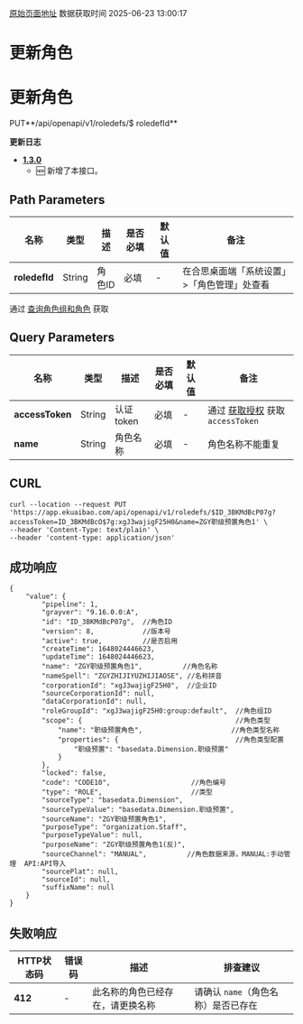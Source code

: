[原始页面地址](https://docs.ekuaibao.com/docs/open-api/corporation/update-roledefs)
数据获取时间 2025-06-23 13:00:17

# 更新角色

# 更新角色  
  
PUT**/api/openapi/v1/roledefs/$ roledefId**

**更新日志**

  * [**1.3.0**](/updateLog/update-log#130)
    * 🆕 新增了本接口。



## Path Parameters​

名称| 类型| 描述| 是否必填| 默认值| 备注  
---|---|---|---|---|---  
**roledefId**|  String| 角色ID| 必填| -| 在合思桌面端「系统设置」>「角色管理」处查看  
通过 [查询角色组和角色](/docs/open-api/corporation/get-roles-group) 获取  
  
## Query Parameters​

名称| 类型| 描述| 是否必填| 默认值| 备注  
---|---|---|---|---|---  
**accessToken**|  String| 认证token| 必填| -| 通过 [获取授权](/docs/open-api/getting-started/auth) 获取 `accessToken`  
**name**|  String| 角色名称| 必填| -| 角色名称不能重复  
  
## CURL​
    
    
    curl --location --request PUT 'https://app.ekuaibao.com/api/openapi/v1/roledefs/$ID_3BKMdBcP07g?accessToken=ID_3BKMdBcO$7g:xgJ3wajigF25H0&name=ZGY职级预置角色1' \  
    --header 'Content-Type: text/plain' \  
    --header 'content-type: application/json'  
    

## 成功响应​
    
    
    {  
        "value": {  
            "pipeline": 1,  
            "grayver": "9.16.0.0:A",  
            "id": "ID_3BKMdBcP07g",  //角色ID  
            "version": 8,            //版本号  
            "active": true,          //是否启用  
            "createTime": 1648024446623,  
            "updateTime": 1648024446623,  
            "name": "ZGY职级预置角色1",          //角色名称  
            "nameSpell": "ZGYZHIJIYUZHIJIAOSE", //名称拼音  
            "corporationId": "xgJ3wajigF25H0",  //企业ID  
            "sourceCorporationId": null,  
            "dataCorporationId": null,  
            "roleGroupId": "xgJ3wajigF25H0:group:default",  //角色组ID  
            "scope": {                                      //角色类型  
                "name": "职级预置角色",                      //角色类型名称  
                "properties": {                             //角色类型配置  
                    "职级预置": "basedata.Dimension.职级预置"  
                }  
            },  
            "locked": false,  
            "code": "CODE10",                    //角色编号  
            "type": "ROLE",                      //类型  
            "sourceType": "basedata.Dimension",    
            "sourceTypeValue": "basedata.Dimension.职级预置",  
            "sourceName": "ZGY职级预置角色1",  
            "purposeType": "organization.Staff",  
            "purposeTypeValue": null,  
            "purposeName": "ZGY职级预置角色1(反)",  
            "sourceChannel": "MANUAL",          //角色数据来源，MANUAL:手动管理  API:API导入  
            "sourcePlat": null,  
            "sourceId": null,  
            "suffixName": null  
        }  
    }  
    

## 失败响应​

HTTP状态码| 错误码| 描述| 排查建议  
---|---|---|---  
**412**|  -| 此名称的角色已经存在，请更换名称| 请确认 `name`（角色名称）是否已存在
